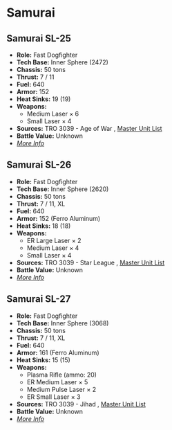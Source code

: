 # Samurai 

## Samurai SL-25 

- **Role:** Fast Dogfighter 
- **Tech Base:** Inner Sphere (2472) 
- **Chassis:** 50 tons 
- **Thrust:** 7 / 11 
- **Fuel:** 640 
- **Armor:** 152 
- **Heat Sinks:** 19 (19) 
- **Weapons:** 
  - Medium Laser × 6 
  - Small Laser × 4 
- **Sources:** TRO 3039 - Age of War , [Master Unit List](http://masterunitlist.info/Unit/Details/2790) 
- **Battle Value:** Unknown 
- [*More Info*](samurai/samurai_sl-25.md) 

## Samurai SL-26 

- **Role:** Fast Dogfighter 
- **Tech Base:** Inner Sphere (2620) 
- **Chassis:** 50 tons 
- **Thrust:** 7 / 11, XL 
- **Fuel:** 640 
- **Armor:** 152 (Ferro Aluminum) 
- **Heat Sinks:** 18 (18) 
- **Weapons:** 
  - ER Large Laser × 2 
  - Medium Laser × 4 
  - Small Laser × 4 
- **Sources:** TRO 3039 - Star League , [Master Unit List](http://masterunitlist.info/Unit/Details/2791) 
- **Battle Value:** Unknown 
- [*More Info*](samurai/samurai_sl-26.md) 

## Samurai SL-27 

- **Role:** Fast Dogfighter 
- **Tech Base:** Inner Sphere (3068) 
- **Chassis:** 50 tons 
- **Thrust:** 7 / 11, XL 
- **Fuel:** 640 
- **Armor:** 161 (Ferro Aluminum) 
- **Heat Sinks:** 15 (15) 
- **Weapons:** 
  - Plasma Rifle (ammo: 20) 
  - ER Medium Laser × 5 
  - Medium Pulse Laser × 2 
  - ER Small Laser × 3 
- **Sources:** TRO 3039 - Jihad , [Master Unit List](http://masterunitlist.info/Unit/Details/2792) 
- **Battle Value:** Unknown 
- [*More Info*](samurai/samurai_sl-27.md) 

